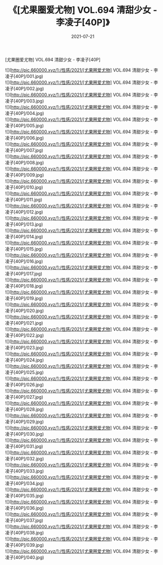 ﻿---
layout: post
title:  《[尤果圈爱尤物] VOL.694 清甜少女 - 李凌子[40P]》
date:   2021-07-21
img: http://pic.660000.xyz/1:/性感/2021/[尤果圈爱尤物] VOL.694 清甜少女 - 李凌子[40P]/000.jpg
categories: [美女, 清纯, 唯美]
---

[尤果圈爱尤物] VOL.694 清甜少女 - 李凌子[40P]

  ![](http://pic.660000.xyz/1:/性感/2021/[尤果圈爱尤物] VOL.694 清甜少女 - 李凌子[40P]/001.jpg) <br> ![](http://pic.660000.xyz/1:/性感/2021/[尤果圈爱尤物] VOL.694 清甜少女 - 李凌子[40P]/002.jpg) <br> ![](http://pic.660000.xyz/1:/性感/2021/[尤果圈爱尤物] VOL.694 清甜少女 - 李凌子[40P]/003.jpg) <br> ![](http://pic.660000.xyz/1:/性感/2021/[尤果圈爱尤物] VOL.694 清甜少女 - 李凌子[40P]/004.jpg) <br> ![](http://pic.660000.xyz/1:/性感/2021/[尤果圈爱尤物] VOL.694 清甜少女 - 李凌子[40P]/005.jpg) <br> ![](http://pic.660000.xyz/1:/性感/2021/[尤果圈爱尤物] VOL.694 清甜少女 - 李凌子[40P]/006.jpg) <br> ![](http://pic.660000.xyz/1:/性感/2021/[尤果圈爱尤物] VOL.694 清甜少女 - 李凌子[40P]/007.jpg) <br> ![](http://pic.660000.xyz/1:/性感/2021/[尤果圈爱尤物] VOL.694 清甜少女 - 李凌子[40P]/008.jpg) <br> ![](http://pic.660000.xyz/1:/性感/2021/[尤果圈爱尤物] VOL.694 清甜少女 - 李凌子[40P]/009.jpg) <br> ![](http://pic.660000.xyz/1:/性感/2021/[尤果圈爱尤物] VOL.694 清甜少女 - 李凌子[40P]/010.jpg) <br> ![](http://pic.660000.xyz/1:/性感/2021/[尤果圈爱尤物] VOL.694 清甜少女 - 李凌子[40P]/011.jpg) <br> ![](http://pic.660000.xyz/1:/性感/2021/[尤果圈爱尤物] VOL.694 清甜少女 - 李凌子[40P]/012.jpg) <br> ![](http://pic.660000.xyz/1:/性感/2021/[尤果圈爱尤物] VOL.694 清甜少女 - 李凌子[40P]/013.jpg) <br> ![](http://pic.660000.xyz/1:/性感/2021/[尤果圈爱尤物] VOL.694 清甜少女 - 李凌子[40P]/014.jpg) <br> ![](http://pic.660000.xyz/1:/性感/2021/[尤果圈爱尤物] VOL.694 清甜少女 - 李凌子[40P]/015.jpg) <br> ![](http://pic.660000.xyz/1:/性感/2021/[尤果圈爱尤物] VOL.694 清甜少女 - 李凌子[40P]/016.jpg) <br> ![](http://pic.660000.xyz/1:/性感/2021/[尤果圈爱尤物] VOL.694 清甜少女 - 李凌子[40P]/017.jpg) <br> ![](http://pic.660000.xyz/1:/性感/2021/[尤果圈爱尤物] VOL.694 清甜少女 - 李凌子[40P]/018.jpg) <br> ![](http://pic.660000.xyz/1:/性感/2021/[尤果圈爱尤物] VOL.694 清甜少女 - 李凌子[40P]/019.jpg) <br> ![](http://pic.660000.xyz/1:/性感/2021/[尤果圈爱尤物] VOL.694 清甜少女 - 李凌子[40P]/020.jpg) <br> ![](http://pic.660000.xyz/1:/性感/2021/[尤果圈爱尤物] VOL.694 清甜少女 - 李凌子[40P]/021.jpg) <br> ![](http://pic.660000.xyz/1:/性感/2021/[尤果圈爱尤物] VOL.694 清甜少女 - 李凌子[40P]/022.jpg) <br> ![](http://pic.660000.xyz/1:/性感/2021/[尤果圈爱尤物] VOL.694 清甜少女 - 李凌子[40P]/023.jpg) <br> ![](http://pic.660000.xyz/1:/性感/2021/[尤果圈爱尤物] VOL.694 清甜少女 - 李凌子[40P]/024.jpg) <br> ![](http://pic.660000.xyz/1:/性感/2021/[尤果圈爱尤物] VOL.694 清甜少女 - 李凌子[40P]/025.jpg) <br> ![](http://pic.660000.xyz/1:/性感/2021/[尤果圈爱尤物] VOL.694 清甜少女 - 李凌子[40P]/026.jpg) <br> ![](http://pic.660000.xyz/1:/性感/2021/[尤果圈爱尤物] VOL.694 清甜少女 - 李凌子[40P]/027.jpg) <br> ![](http://pic.660000.xyz/1:/性感/2021/[尤果圈爱尤物] VOL.694 清甜少女 - 李凌子[40P]/028.jpg) <br> ![](http://pic.660000.xyz/1:/性感/2021/[尤果圈爱尤物] VOL.694 清甜少女 - 李凌子[40P]/029.jpg) <br> ![](http://pic.660000.xyz/1:/性感/2021/[尤果圈爱尤物] VOL.694 清甜少女 - 李凌子[40P]/030.jpg) <br> ![](http://pic.660000.xyz/1:/性感/2021/[尤果圈爱尤物] VOL.694 清甜少女 - 李凌子[40P]/031.jpg) <br> ![](http://pic.660000.xyz/1:/性感/2021/[尤果圈爱尤物] VOL.694 清甜少女 - 李凌子[40P]/032.jpg) <br> ![](http://pic.660000.xyz/1:/性感/2021/[尤果圈爱尤物] VOL.694 清甜少女 - 李凌子[40P]/033.jpg) <br> ![](http://pic.660000.xyz/1:/性感/2021/[尤果圈爱尤物] VOL.694 清甜少女 - 李凌子[40P]/034.jpg) <br> ![](http://pic.660000.xyz/1:/性感/2021/[尤果圈爱尤物] VOL.694 清甜少女 - 李凌子[40P]/035.jpg) <br> ![](http://pic.660000.xyz/1:/性感/2021/[尤果圈爱尤物] VOL.694 清甜少女 - 李凌子[40P]/036.jpg) <br> ![](http://pic.660000.xyz/1:/性感/2021/[尤果圈爱尤物] VOL.694 清甜少女 - 李凌子[40P]/037.jpg) <br> ![](http://pic.660000.xyz/1:/性感/2021/[尤果圈爱尤物] VOL.694 清甜少女 - 李凌子[40P]/038.jpg) <br> ![](http://pic.660000.xyz/1:/性感/2021/[尤果圈爱尤物] VOL.694 清甜少女 - 李凌子[40P]/039.jpg) <br> ![](http://pic.660000.xyz/1:/性感/2021/[尤果圈爱尤物] VOL.694 清甜少女 - 李凌子[40P]/040.jpg) <br>